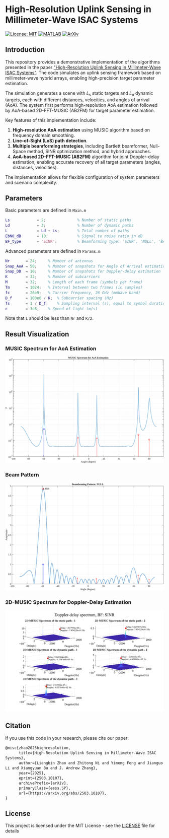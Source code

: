 # High-Resolution Uplink Sensing in Millimeter-Wave ISAC Systems
[![License: MIT](https://img.shields.io/badge/License-MIT-yellow.svg)](https://opensource.org/licenses/MIT) [![MATLAB](https://img.shields.io/badge/MATLAB-2025a-blue.svg)](https://www.mathworks.com/) [![ArXiv](https://img.shields.io/badge/ArXiv-2503.10107-green.svg)](https://arxiv.org/abs/2503.10107)

## Introduction

This repository provides a demonstrative implementation of the algorithms presented in the paper ["High-Resolution Uplink Sensing in Millimeter-Wave ISAC Systems"](https://arxiv.org/abs/2503.10107). The code simulates an uplink sensing framework based on millimeter-wave hybrid arrays, enabling high-precision target parameter estimation.


The simulation generates a scene with $L_s$ static targets and $L_d$ dynamic targets, each with different distances, velocities, and angles of arrival (AoA). The system first performs high-resolution AoA estimation followed by AoA-based 2D-FFT-MUSIC (AB2FM) for target parameter estimation.

Key features of this implementation include:
1. **High-resolution AoA estimation** using MUSIC algorithm based on frequency domain smoothing.
2. **Line-of-Sight (LoS) path detection**.
3. **Multiple beamforming strategies**, including Bartlett beamformer, Null-Space method, SINR optimization method, and hybrid approaches.
4. **AoA-based 2D-FFT-MUSIC (AB2FM)** algorithm for joint Doppler-delay estimation, enabling accurate recovery of all target parameters (angles, distances, velocities).

The implementation allows for flexible configuration of system parameters and scenario complexity.

## Parameters

Basic parameters are defined in `Main.m`
```matlab
Ls            = 2;              % Number of static paths
Ld            = 3;              % Number of dynamic paths
L             = Ld + Ls;        % Total number of paths
EbN0_dB       = 10;             % Signal to noise ratio in dB
BF_type       = 'SINR';         % Beamforming type: 'SINR', 'NULL', 'BART', 'HYBD'
```

Advanced parameters are defined in `Params.m`
```matlab
Nr       = 24;     % Number of antennas
Snap_AoA = 50;     % Number of snapshots for Angle of Arrival estimation
Snap_DD  = 10;     % Number of snapshots for Doppler-delay estimation
K        = 32;     % Number of subcarriers
M        = 32;     % Length of each frame (symbols per frame)
Tm       = 1024;   % Interval between two frames (in samples)
fc       = 26e9;   % Carrier frequency, 26 GHz (mmWave band)
D_f      = 100e6 / K;  % Subcarrier spacing (Hz)
Ts       = 1 / D_f;    % Sampling interval (s), equal to symbol duration
c        = 3e8;    % Speed of light (m/s)
```

Note that `L` should be less than `Nr` and `K/2`.

## Result Visualization

### MUSIC Spectrum for AoA Estimation
![AoA Spectrum](Figs/MUSIC_AoA.svg)

### Beam Pattern
![Beamforming Pattern](Figs/BF_Pattern.svg)

### 2D-MUSIC Spectrum for Doppler-Delay Estimation
![Doppler-Delay Spectrum](Figs/AB2FM.svg)

## Citation

If you use this code in your research, please cite our paper:

```
@misc{zhao2025highresolution,
      title={High-Resolution Uplink Sensing in Millimeter-Wave ISAC Systems}, 
      author={Liangbin Zhao and Zhitong Ni and Yimeng Feng and Jianguo Li and Xiangyuan Bu and J. Andrew Zhang},
      year={2025},
      eprint={2503.10107},
      archivePrefix={arXiv},
      primaryClass={eess.SP},
      url={https://arxiv.org/abs/2503.10107}, 
}
```

## License

This project is licensed under the MIT License - see the [LICENSE](LICENSE) file for details
